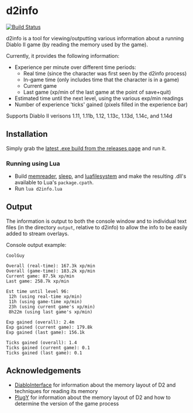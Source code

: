 # d2info

[![Build Status](https://travis-ci.org/squeek502/d2info.svg?branch=master)](https://travis-ci.org/squeek502/d2info)

d2info is a tool for viewing/outputting various information about a running Diablo II game (by reading the memory used by the game).

Currently, it provides the following information:

- Experience per minute over different time periods:
  - Real time (since the character was first seen by the d2info process)
  - In-game time (only includes time that the character is in a game)
  - Current game
  - Last game (xp/min of the last game at the point of save+quit)
- Estimated time until the next level, using the various exp/min readings
- Number of experience 'ticks' gained (pixels filled in the experience bar)

Supports Diablo II verisons 1.11, 1.11b, 1.12, 1.13c, 1.13d, 1.14c, and 1.14d

## Installation

Simply grab the [latest .exe build from the releases page](https://github.com/squeek502/d2info/releases/latest) and run it.

### Running using Lua

- Build [memreader](https://github.com/squeek502/memreader), [sleep](https://github.com/squeek502/sleep), and [luafilesystem](https://github.com/keplerproject/luafilesystem) and make the resulting .dll's available to Lua's `package.cpath`.
- Run `lua d2info.lua`

## Output

The information is output to both the console window and to individual text files (in the directory `output`, relative to d2info) to allow the info to be easily added to stream overlays.

Console output example:
```
CoolGuy

Overall (real-time): 167.3k xp/min
Overall (game-time): 183.2k xp/min
Current game: 87.5k xp/min
Last game: 258.7k xp/min

Est time until level 96:
 12h (using real-time xp/min)
 11h (using game-time xp/min)
 23h (using current game's xp/min)
 8h22m (using last game's xp/min)

Exp gained (overall): 2.4m
Exp gained (current game): 179.8k
Exp gained (last game): 156.1k

Ticks gained (overall): 1.4
Ticks gained (current game): 0.1
Ticks gained (last game): 0.1
```

## Acknowledgements

- [DiabloInterface](https://github.com/Zutatensuppe/DiabloInterface) for information about the memory layout of D2 and techniques for reading its memory
- [PlugY](http://plugy.free.fr/en/index.html) for information about the memory layout of D2 and how to determine the version of the game process